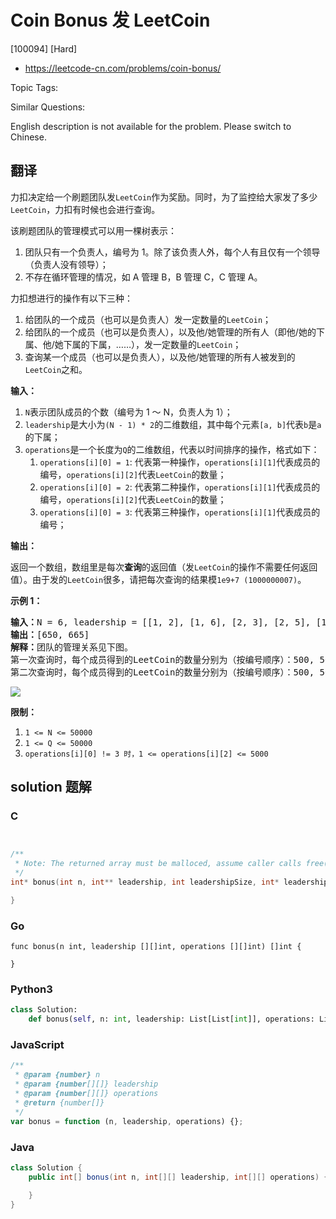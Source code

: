 # Coin Bonus 发 LeetCoin

[100094] [Hard]

- https://leetcode-cn.com/problems/coin-bonus/

Topic Tags:

Similar Questions:

English description is not available for the problem. Please switch to Chinese.

## 翻译

力扣决定给一个刷题团队发`LeetCoin`作为奖励。同时，为了监控给大家发了多少`LeetCoin`，力扣有时候也会进行查询。

该刷题团队的管理模式可以用一棵树表示：

1.  团队只有一个负责人，编号为 1。除了该负责人外，每个人有且仅有一个领导（负责人没有领导）；
2.  不存在循环管理的情况，如 A 管理 B，B 管理 C，C 管理 A。

力扣想进行的操作有以下三种：

1.  给团队的一个成员（也可以是负责人）发一定数量的`LeetCoin`；
2.  给团队的一个成员（也可以是负责人），以及他/她管理的所有人（即他/她的下属、他/她下属的下属，……），发一定数量的`LeetCoin`；
3.  查询某一个成员（也可以是负责人），以及他/她管理的所有人被发到的`LeetCoin`之和。

**输入：**

1.  `N`表示团队成员的个数（编号为 1 ～ N，负责人为 1）；
2.  `leadership`是大小为`(N - 1) * 2`的二维数组，其中每个元素`[a, b]`代表`b`是`a`的下属；
3.  `operations`是一个长度为`Q`的二维数组，代表以时间排序的操作，格式如下：
    1.  `operations[i][0] = 1`: 代表第一种操作，`operations[i][1]`代表成员的编号，`operations[i][2]`代表`LeetCoin`的数量；
    2.  `operations[i][0] = 2`: 代表第二种操作，`operations[i][1]`代表成员的编号，`operations[i][2]`代表`LeetCoin`的数量；
    3.  `operations[i][0] = 3`: 代表第三种操作，`operations[i][1]`代表成员的编号；

**输出：**

返回一个数组，数组里是每次**查询**的返回值（发`LeetCoin`的操作不需要任何返回值）。由于发的`LeetCoin`很多，请把每次查询的结果模`1e9+7 (1000000007)`。

**示例 1：**

<pre><strong>输入：</strong>N = 6, leadership = [[1, 2], [1, 6], [2, 3], [2, 5], [1, 4]], operations = [[1, 1, 500], [2, 2, 50], [3, 1], [2, 6, 15], [3, 1]]
<strong>输出：</strong>[650, 665]
<strong>解释：</strong>团队的管理关系见下图。
第一次查询时，每个成员得到的LeetCoin的数量分别为（按编号顺序）：500, 50, 50, 0, 50, 0;
第二次查询时，每个成员得到的LeetCoin的数量分别为（按编号顺序）：500, 50, 50, 0, 50, 15.
</pre>

![](https://assets.leetcode-cn.com/aliyun-lc-upload/uploads/2019/09/09/coin_example_1.jpg)

**限制：**

1.  `1 <= N <= 50000`
2.  `1 <= Q <= 50000`
3.  `operations[i][0] != 3 时，1 <= operations[i][2] <= 5000`

## solution 题解

### C

```c


/**
 * Note: The returned array must be malloced, assume caller calls free().
 */
int* bonus(int n, int** leadership, int leadershipSize, int* leadershipColSize, int** operations, int operationsSize, int* operationsColSize, int* returnSize){

}


```

### Go

```golang
func bonus(n int, leadership [][]int, operations [][]int) []int {

}
```

### Python3

```python
class Solution:
    def bonus(self, n: int, leadership: List[List[int]], operations: List[List[int]]) -> List[int]:
```

### JavaScript

```javascript
/**
 * @param {number} n
 * @param {number[][]} leadership
 * @param {number[][]} operations
 * @return {number[]}
 */
var bonus = function (n, leadership, operations) {};
```

### Java

```java
class Solution {
    public int[] bonus(int n, int[][] leadership, int[][] operations) {

    }
}
```
